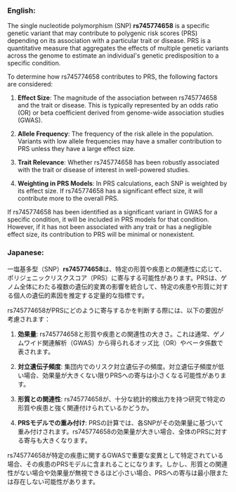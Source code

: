 ### English:
The single nucleotide polymorphism (SNP) **rs745774658** is a specific genetic variant that may contribute to polygenic risk scores (PRS) depending on its association with a particular trait or disease. PRS is a quantitative measure that aggregates the effects of multiple genetic variants across the genome to estimate an individual's genetic predisposition to a specific condition.

To determine how rs745774658 contributes to PRS, the following factors are considered:

1. **Effect Size**: The magnitude of the association between rs745774658 and the trait or disease. This is typically represented by an odds ratio (OR) or beta coefficient derived from genome-wide association studies (GWAS).

2. **Allele Frequency**: The frequency of the risk allele in the population. Variants with low allele frequencies may have a smaller contribution to PRS unless they have a large effect size.

3. **Trait Relevance**: Whether rs745774658 has been robustly associated with the trait or disease of interest in well-powered studies.

4. **Weighting in PRS Models**: In PRS calculations, each SNP is weighted by its effect size. If rs745774658 has a significant effect size, it will contribute more to the overall PRS.

If rs745774658 has been identified as a significant variant in GWAS for a specific condition, it will be included in PRS models for that condition. However, if it has not been associated with any trait or has a negligible effect size, its contribution to PRS will be minimal or nonexistent.

### Japanese:
一塩基多型（SNP）**rs745774658**は、特定の形質や疾患との関連性に応じて、ポリジェニックリスクスコア（PRS）に寄与する可能性があります。PRSは、ゲノム全体にわたる複数の遺伝的変異の影響を統合して、特定の疾患や形質に対する個人の遺伝的素因を推定する定量的な指標です。

rs745774658がPRSにどのように寄与するかを判断する際には、以下の要因が考慮されます：

1. **効果量**: rs745774658と形質や疾患との関連性の大きさ。これは通常、ゲノムワイド関連解析（GWAS）から得られるオッズ比（OR）やベータ係数で表されます。

2. **対立遺伝子頻度**: 集団内でのリスク対立遺伝子の頻度。対立遺伝子頻度が低い場合、効果量が大きくない限りPRSへの寄与は小さくなる可能性があります。

3. **形質との関連性**: rs745774658が、十分な統計的検出力を持つ研究で特定の形質や疾患と強く関連付けられているかどうか。

4. **PRSモデルでの重み付け**: PRSの計算では、各SNPがその効果量に基づいて重み付けされます。rs745774658の効果量が大きい場合、全体のPRSに対する寄与も大きくなります。

rs745774658が特定の疾患に関するGWASで重要な変異として特定されている場合、その疾患のPRSモデルに含まれることになります。しかし、形質との関連性がない場合や効果量が無視できるほど小さい場合、PRSへの寄与は最小限または存在しない可能性があります。

